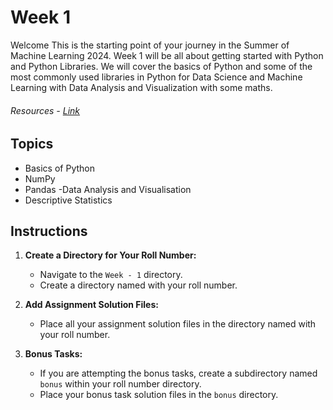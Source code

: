 # Week 1
Welcome This is the starting point of your journey in the Summer of Machine Learning 2024. Week 1 will be all about getting started with Python and Python Libraries. We will cover the basics of Python and some of the most commonly used libraries in Python for Data Science and Machine Learning with Data Analysis and Visualization with some maths.

###### Resources -  <a href="https://docs.google.com/document/d/1-nnKg8afj1oQa-ebDGALQxzO-WAO5wDrAAM-4qRuRLk" target="_blank"> Link </a>

## Topics
- Basics of Python
- NumPy
- Pandas
-Data Analysis and Visualisation
- Descriptive Statistics


## Instructions

1. **Create a Directory for Your Roll Number:**
   - Navigate to the `Week - 1` directory.
   - Create a directory named with your roll number.

2. **Add Assignment Solution Files:**
   - Place all your assignment solution files in the directory named with your roll number.

3. **Bonus Tasks:**
   - If you are attempting the bonus tasks, create a subdirectory named `bonus` within your roll number directory.
   - Place your bonus task solution files in the `bonus` directory.



